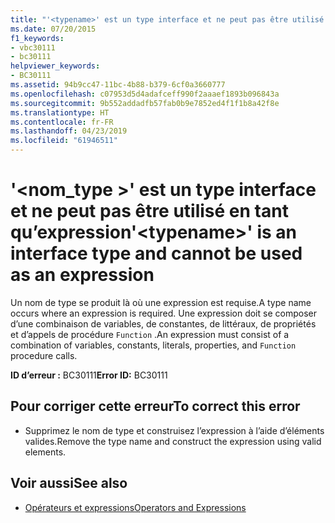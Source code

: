 ```yaml
---
title: "'<typename>' est un type interface et ne peut pas être utilisé en tant qu’expression"
ms.date: 07/20/2015
f1_keywords:
- vbc30111
- bc30111
helpviewer_keywords:
- BC30111
ms.assetid: 94b9cc47-11bc-4b88-b379-6cf0a3660777
ms.openlocfilehash: c07953d5d4adafceff990f2aaaef1893b096843a
ms.sourcegitcommit: 9b552addadfb57fab0b9e7852ed4f1f1b8a42f8e
ms.translationtype: HT
ms.contentlocale: fr-FR
ms.lasthandoff: 04/23/2019
ms.locfileid: "61946511"
---
```

# <a name="typename-is-an-interface-type-and-cannot-be-used-as-an-expression"></a><span data-ttu-id="85169-102">'\<nom_type >' est un type interface et ne peut pas être utilisé en tant qu’expression</span><span class="sxs-lookup"><span data-stu-id="85169-102">'\<typename>' is an interface type and cannot be used as an expression</span></span>
<span data-ttu-id="85169-103">Un nom de type se produit là où une expression est requise.</span><span class="sxs-lookup"><span data-stu-id="85169-103">A type name occurs where an expression is required.</span></span> <span data-ttu-id="85169-104">Une expression doit se composer d’une combinaison de variables, de constantes, de littéraux, de propriétés et d’appels de procédure `Function` .</span><span class="sxs-lookup"><span data-stu-id="85169-104">An expression must consist of a combination of variables, constants, literals, properties, and `Function` procedure calls.</span></span>  
  
 <span data-ttu-id="85169-105">**ID d’erreur :** BC30111</span><span class="sxs-lookup"><span data-stu-id="85169-105">**Error ID:** BC30111</span></span>  
  
## <a name="to-correct-this-error"></a><span data-ttu-id="85169-106">Pour corriger cette erreur</span><span class="sxs-lookup"><span data-stu-id="85169-106">To correct this error</span></span>  
  
- <span data-ttu-id="85169-107">Supprimez le nom de type et construisez l’expression à l’aide d’éléments valides.</span><span class="sxs-lookup"><span data-stu-id="85169-107">Remove the type name and construct the expression using valid elements.</span></span>  
  
## <a name="see-also"></a><span data-ttu-id="85169-108">Voir aussi</span><span class="sxs-lookup"><span data-stu-id="85169-108">See also</span></span>

- [<span data-ttu-id="85169-109">Opérateurs et expressions</span><span class="sxs-lookup"><span data-stu-id="85169-109">Operators and Expressions</span></span>](../../visual-basic/programming-guide/language-features/operators-and-expressions/index.md)
